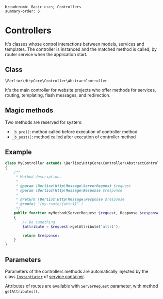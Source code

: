 ```index
breadcrumb: Basic uses; Controllers
summary-order: 5
```

# Controllers

It's classes whose control interactions between models, services and templates.
The controller is instanced and the matched method is called, by router service when the application start.

## Class

`\Berlioz\HttpCore\Controller\AbstractController`

It's the main controller for website projects who offer methods for services, routing, templating, flash messages, and redirection.

## Magic methods

Two methods are reserved for system:

- `_b_pre()`: method called before execution of controller method
- `_b_post()`: method called after execution of controller method

## Example

```php
class MyController extends \Berlioz\HttpCore\Controller\AbstractController
{
    /**
     * Method description.
     *
     * @param \Berlioz\Http\Message\ServerRequest $request
     * @param \Berlioz\Http\Message\Response $response
     *
     * @return \Berlioz\Http\Message\Response $response
     * @route( "/my-route/{attr1}" )
     */
    public function myMethod(ServerRequest $request, Response $response): Response
    {
        // Do something
        $attribute = $request->getAttribute('attr1');

        return $response;
    }
}
```

## Parameters

Parameters of the controllers methods are automatically injected by the class [`Instantiator`](./service-container.md) of [service container](./service-container.md).

Attributes of routes are available with `ServerRequest` parameter, with method `getAttributes()`.